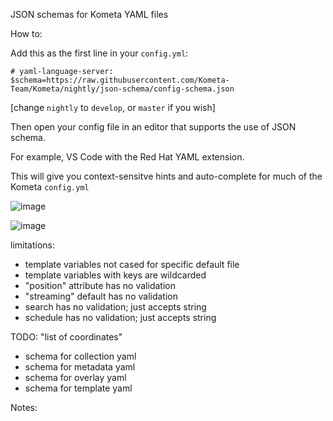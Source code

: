 JSON schemas for Kometa YAML files

How to:

Add this as the first line in your `config.yml`:
```
# yaml-language-server: $schema=https://raw.githubusercontent.com/Kometa-Team/Kometa/nightly/json-schema/config-schema.json
```
[change `nightly` to `develop`, or `master` if you wish]

Then open your config file in an editor that supports the use of JSON schema.

For example, VS Code with the Red Hat YAML extension.

This will give you context-sensitve hints and auto-complete for much of the Kometa `config.yml`

![image](https://github.com/Kometa-Team/Kometa/assets/3865541/62133e59-ed12-4764-a4da-23595824d4da)

![image](https://github.com/Kometa-Team/Kometa/assets/3865541/06fbca9b-f0ad-4c20-8cf0-12d6c259c838)

limitations:

- template variables not cased for specific default file
- template variables with keys are wildcarded
- "position" attribute has no validation
- "streaming" default has no validation
- search has no validation; just accepts string
- schedule has no validation; just accepts string

TODO:
"list of coordinates"

- schema for collection yaml
- schema for metadata yaml
- schema for overlay yaml
- schema for template yaml

Notes:

